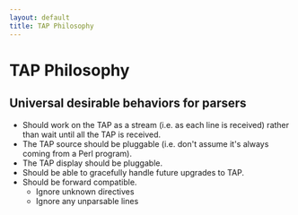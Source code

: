 ```yaml
---
layout: default
title: TAP Philosophy
---
```


# TAP Philosophy

## Universal desirable behaviors for parsers

- Should work on the TAP as a stream (i.e. as each line is received)
  rather than wait until all the TAP is received.
- The TAP source should be pluggable (i.e. don't assume it's always
  coming from a Perl program).
- The TAP display should be pluggable.
- Should be able to gracefully handle future upgrades to TAP.
- Should be forward compatible.
  - Ignore unknown directives
  - Ignore any unparsable lines
